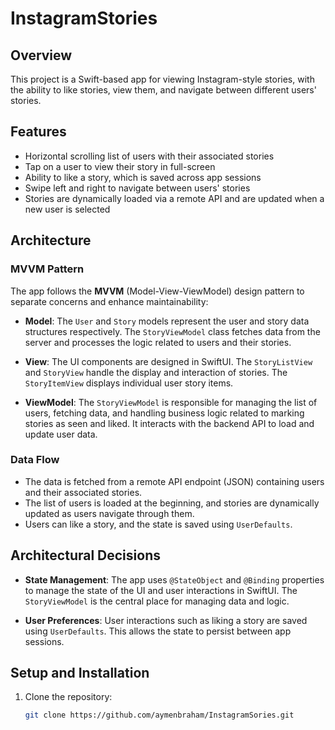 # InstagramStories

## Overview
This project is a Swift-based app for viewing Instagram-style stories, with the ability to like stories, view them, and navigate between different users' stories.

## Features
- Horizontal scrolling list of users with their associated stories
- Tap on a user to view their story in full-screen
- Ability to like a story, which is saved across app sessions
- Swipe left and right to navigate between users' stories
- Stories are dynamically loaded via a remote API and are updated when a new user is selected

## Architecture
### MVVM Pattern
The app follows the **MVVM** (Model-View-ViewModel) design pattern to separate concerns and enhance maintainability:

- **Model**: The `User` and `Story` models represent the user and story data structures respectively. The `StoryViewModel` class fetches data from the server and processes the logic related to users and their stories.
  
- **View**: The UI components are designed in SwiftUI. The `StoryListView` and `StoryView` handle the display and interaction of stories. The `StoryItemView` displays individual user story items.

- **ViewModel**: The `StoryViewModel` is responsible for managing the list of users, fetching data, and handling business logic related to marking stories as seen and liked. It interacts with the backend API to load and update user data.

### Data Flow
- The data is fetched from a remote API endpoint (JSON) containing users and their associated stories.
- The list of users is loaded at the beginning, and stories are dynamically updated as users navigate through them.
- Users can like a story, and the state is saved using `UserDefaults`.

## Architectural Decisions
  
- **State Management**: The app uses `@StateObject` and `@Binding` properties to manage the state of the UI and user interactions in SwiftUI. The `StoryViewModel` is the central place for managing data and logic.

- **User Preferences**: User interactions such as liking a story are saved using `UserDefaults`. This allows the state to persist between app sessions.

## Setup and Installation

1. Clone the repository:
   ```bash
   git clone https://github.com/aymenbraham/InstagramSories.git
